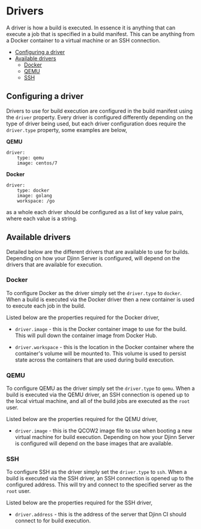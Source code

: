 <div class="doc-section" markdown>

# Drivers

<div class="doc-content panel" markdown>
<div class="panel-body" markdown>

A driver is how a build is executed. In essence it is anything that can execute
a job that is specified in a build manifest. This can be anything from a Docker
container to a virtual machine or an SSH connection.

* [Configuring a driver](#configuring-a-driver)
* [Available drivers](#available-drivers)
  * [Docker](#docker)
  * [QEMU](#qemu)
  * [SSH](#ssh)

## Configuring a driver

Drivers to use for build execution are configured in the build manifest using
the `driver` property. Every driver is configured differently depending on the
type of driver being used, but each driver configuration does require the
`driver.type` property, some examples are below,

**QEMU**

</div>

    driver:
        type: qemu
        image: centos/7

<div class="panel-body" markdown>

**Docker**

</div>

    driver:
        type: docker
        image: golang
        workspace: /go

<div class="panel-body" markdown>

as a whole each driver should be configured as a list of key value pairs, where
each value is a string.

## Available drivers

Detailed below are the different drivers that are available to use for builds.
Depending on how your Djinn Server is configured, will depend on the drivers
that are available for execution.

### Docker

To configure Docker as the driver simply set the `driver.type` to `docker`. When
a build is executed via the Docker driver then a new container is used to
execute each job in the build.

Listed below are the properties required for the Docker driver,

* `driver.image` - this is the Docker container image to use for the build. This
will pull down the container image from Docker Hub.

* `driver.workspace` - this is the location in the Docker container where the
container's volume will be mounted to. This volume is used to persist state
across the containers that are used during build execution.

### QEMU

To configure QEMU as the driver simply set the `driver.type` to `qemu`. When
a build is executed via the QEMU driver, an SSH connection is opened up to the
local virtual machine, and all of the build jobs are executed as the `root`
user.

Listed below are the properties required for the QEMU driver,

* `driver.image` - this is the QCOW2 image file to use when booting a new
virtual machine for build execution. Depending on how your Djinn Server
is configured will depend on the base images that are available.

### SSH

To configure SSH as the driver simply set the `driver.type` to `ssh`. When a
build is executed via the SSH driver, an SSH connection is opened up to the
configured address. This will try and connect to the specified server as the
`root` user.

Listed below are the properties required for the SSH driver,

* `driver.address` - this is the address of the server that Djinn CI should
connect to for build execution.

</div>
</div>
</div>
